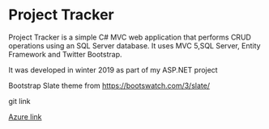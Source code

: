 <h1>Project Tracker</h1>

<p>Project Tracker is a simple C# MVC web application that performs CRUD operations using an SQL Server database.
It uses MVC 5,SQL Server, Entity Framework and Twitter Bootstrap.</p>

<p>It was developed in winter 2019 as part of my ASP.NET project</p>
<p>Bootstrap Slate theme from <a href="https://bootswatch.com/3/slate/">https://bootswatch.com/3/slate/</a></p>

<p> git link <a href ="https://github.com/sheethalsebastian2017/ProjectTracker/tree/master/ProjectTracker"</a></p>
<p> Azure link <a href ="https://projectreview.azurewebsites.net/"</a></p>